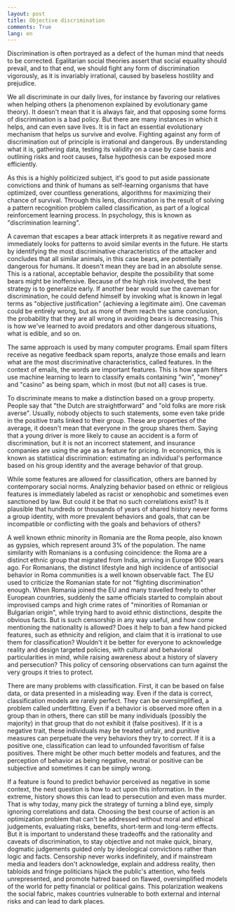 ```yaml
---
layout: post
title: Objective discrimination
comments: True
lang: en
---
```


Discrimination is often portrayed as a defect of the human mind that needs to be corrected. Egalitarian social theories assert that social equality should prevail, and to that end, we should fight any form of discrimination vigorously, as it is invariably irrational, caused by baseless hostility and prejudice.   

<!--more-->

We all discriminate in our daily lives, for instance by favoring our relatives when helping others (a phenomenon explained by evolutionary game theory). It doesn't mean that it is always fair, and that opposing some forms of discrimination is a bad policy. But there are many instances in which it helps, and can even save lives. It is in fact an essential evolutionary mechanism that helps us survive and evolve. Fighting against any form of discrimination out of principle is irrational and dangerous. By understanding what it is, gathering data, testing its validity on a case by case basis and outlining risks and root causes, false hypothesis can be exposed more efficiently.

As this is a highly politicized subject, it's good to put aside passionate convictions and think of humans as self-learning organisms that have optimized, over countless generations, algorithms for maximizing their chance of survival. Through this lens, discrimination is the result of solving a pattern recognition problem called classification, as part of a logical reinforcement learning process. In psychology, this is known as "discrimination learning".

A caveman that escapes a bear attack interprets it as negative reward and immediately looks for patterns to avoid similar events in the future. He starts by identifying the most discriminative characteristics of the attacker and concludes that all similar animals, in this case bears, are potentially dangerous for humans. It doesn't mean they are bad in an absolute sense. This is a rational, acceptable behavior, despite the possibility that some bears might be inoffensive. Because of the high risk involved, the best strategy is to generalize early. If another bear would sue the caveman for discrimination, he could defend himself by invoking what is known in legal terms as "objective justification" (achieving a legitimate aim). One caveman could be entirely wrong, but as more of them reach the same conclusion, the probability that they are all wrong in avoiding bears is decreasing. This is how we've learned to avoid predators and other dangerous situations, what is edible, and so on.

The same approach is used by many computer programs. Email spam filters receive as negative feedback spam reports, analyze those emails and learn what are the most discriminative characteristics, called features. In the context of emails, the words are important features. This is how spam filters use machine learning to learn to classify emails containing "win", "money" and "casino" as being spam, which in most (but not all) cases is true.

To discriminate means to make a distinction based on a group property. People say that "the Dutch are straightforward" and "old folks are more risk averse". Usually, nobody objects to such statements, some even take pride in the positive traits linked to their group. These are properties of the average, it doesn't mean that everyone in the group shares them. Saying that a young driver is more likely to cause an accident is a form of discrimination, but it is not an incorrect statement, and insurance companies are using the age as a feature for pricing. In economics, this is known as statistical discrimination: estimating an individual's performance based on his group identity and the average behavior of that group.

While some features are allowed for classification, others are banned by contemporary social norms. Analyzing behavior based on ethnic or religious features is immediately labeled as racist or xenophobic and sometimes even sanctioned by law. But could it be that no such correlations exist? Is it plausible that hundreds or thousands of years of shared history never forms a group identity, with more prevalent behaviors and goals, that can be incompatible or conflicting with the goals and behaviors of others?

A well known ethnic minority in Romania are the Roma people, also known as gypsies, which represent around 3% of the population. The name similarity with Romanians is a confusing coincidence: the Roma are a distinct ethnic group that migrated from India, arriving in Europe 900 years ago. For Romanians, the distinct lifestyle and high incidence of antisocial behavior in Roma communities is a well known observable fact. The EU used to criticize the Romanian state for not "fighting discrimination" enough. When Romania joined the EU and many travelled freely to other European countries, suddenly the same officials started to complain about improvised camps and high crime rates of "minorities of Romanian or Bulgarian origin", while trying hard to avoid ethnic distinctions, despite the obvious facts. But is such censorship in any way useful, and how come mentioning the nationality is allowed? Does it help to ban a few hand picked features, such as ethnicity and religion, and claim that it is irrational to use them for classification? Wouldn't it be better for everyone to acknowledge reality and design targeted policies, with cultural and behavioral particularities in mind, while raising awareness about a history of slavery and persecution? This policy of censoring observations can turn against the very groups it tries to protect.  

There are many problems with classification. First, it can be based on false data, or data presented in a misleading way. Even if the data is correct, classification models are rarely perfect. They can be oversimplified, a problem called underfitting. Even if a behavior is observed more often in a group than in others, there can still be many individuals (possibly the majority) in that group that do not exhibit it (false positives). If it is a negative trait, these individuals may be treated unfair, and punitive measures can perpetuate the very behaviors they try to correct. If it is a positive one, classification can lead to unfounded favoritism of false positives. There might be other much better models and features, and the perception of behavior as being negative, neutral or positive can be subjective and sometimes it can be simply wrong.

If a feature is found to predict behavior perceived as negative in some context, the next question is how to act upon this information. In the extreme, history shows this can lead to persecution and even mass murder. That is why today, many pick the strategy of turning a blind eye, simply ignoring correlations and data. Choosing the best course of action is an optimization problem that can't be addressed without moral and ethical judgements, evaluating risks, benefits, short-term and long-term effects. But it is important to understand these tradeoffs and the rationality and caveats of discrimination, to stay objective and not make quick, binary, dogmatic judgements guided only by ideological convictions rather than logic and facts. Censorship never works indefinitely, and if mainstream media and leaders don't acknowledge, explain and address reality, then tabloids and fringe politicians hijack the public's attention, who feels unrepresented, and promote hatred based on flawed, oversimplified models of the world for petty financial or political gains. This polarization weakens the social fabric, makes countries vulnerable to both external and internal risks and can lead to dark places.
